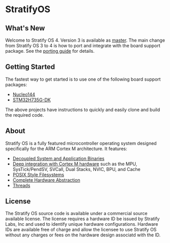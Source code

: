 # StratifyOS

## What's New

Welcome to Stratify OS 4. Version 3 is available as [master](https://github.com/StratifyLabs/StratifyOS/tree/master). The main change from Stratify OS 3 to 4 is how to port and integrate with the board support package. See the [porting guide](guides/Porting.md) for details.

## Getting Started

The fastest way to get started is to use one of the following board support packages:

- [Nucleo144](https://github.com/StratifyLabs/StratifyOS-Nucleo144)
- [STM32H735G-DK](https://github.com/StratifyLabs/STM32H735G-DK)

The above projects have instructions to quickly and easily clone and build the required code.

## About

Stratify OS is a fully featured microcontroller operating system designed specifically for the ARM Cortex M architecture. It features:

- [Decoupled System and Application Binaries](guides/Overview.md)
- [Deep integration with Cortex M hardware](guides/ARM-Cortex-M.md) such as the MPU, SysTick/PendSV, SVCall, Dual Stacks, NVIC, BPU, and Cache
- [POSIX Style Filesystems](guides/Filesystems.md)
- [Complete Hardware Abstraction](guides/Device-Drivers.md)
- [Threads](guides/Threads.md)

## License

The Stratify OS source code is available under a commercial source available license. The license requires a hardware ID be issued by Stratify Labs, Inc and used to identify unique hardware configurations. Hardware IDs are available free of charge and allow the licensee to use Stratify OS without any charges or fees on the hardware design associatd with the ID.


